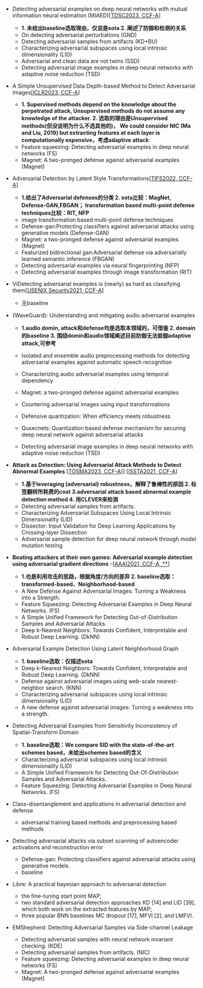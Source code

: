 - Detecting adversarial examples on deep neural networks with mutual information neural estimation (MIAED)[[TDSC2023, CCF-A](https://ieeexplore.ieee.org/stamp/stamp.jsp?arnumber=10034820)]
  - **1. 未给出baseline选取理由，仅说是sota 2. 阐述了防御和检测的关系**
  - On detecting adversarial perturbations (GND)
  - Detecting adversarial samples from artifacts (KD+BU)
  - Characterizing adversarial subspaces using local intrinsic dimensionality (LID)
  - Adversarial and clean data are not twins (SSD)
  - Detecting adversarial image examples in deep neural networks with adaptive noise reduction (TSD)
  
- A Simple Unsupervised Data Depth-based Method to Detect Adversarial Images[[ICLR2023, CCF-A](https://openreview.net/pdf?id=RIcaT3C0wP)]
  - **1. Supervised methods depend on the knowledge about the perpetrated attack, Unsupervised methods do not assume any knowledge of the attacker. 2. 选取的理由是Unsupervised methods(但没说明为什么不选其他的)，  We could consider NIC (Ma and Liu, 2019) but extracting features at each layer is computationally expensive，考虑adaptive attack**
   - Feature squeezing: Detecting adversarial examples in deep neural networks (FS)
   - Magnet: A two-pronged defense against adversarial examples (Magnet)


- Adversarial Detection by Latent Style Transformations[[TIFS2022, CCF-A](https://arxiv.org/pdf/2006.09701.pdf)]
  - **1.给出了Adversarial defenses的分类  2. sota比较：MagNet, Defense-GAN,FBGAN； transformation based multi-point defense techniques比较：RIT, NFP**
  - image transformation based multi-point defense techniques 
  - Defense-gan:Protecting classifiers against adversarial attacks using generative models (Defense-GAN)
  - Magnet: a two-pronged defense against adversarial examples (Magnet)
  - Featurized bidirectional gan:Adversarial defense via adversarially learned semantic inference (FBGAN)
  - Detecting adversarial examples via neural fingerprinting (NFP)
  - Detecting adversarial examples through image transformation (RIT)
  
- ViDetecting adversarial examples is (nearly) as hard as classifying them[[USENIX Security2021, CCF-A](https://www.usenix.org/system/files/sec21-hussain.pdf)]
  - 无baseline

- {WaveGuard}: Understanding and mitigating audio adversarial examples
  - **1.audio domin, attack和defense均是选取本领域的，可借鉴  2. domain的baseline 3. 围绕domin和audio领域阐述目前防御无法抵御adaptive attack,可参考**
  - Isolated and ensemble audio preprocessing methods for detecting adversarial examples against automatic speech recognition
  - Characterizing audio adversarial examples using temporal dependency
  
  - Magnet: a two-pronged defense against adversarial examples
  - Countering adversarial images using input transformations
  - Defensive quantization: When efficiency meets robustness
  - Qusecnets: Quantization based defense mechanism for securing deep neural network against adversarial attacks
  - Detecting adversarial image examples in deep neural networks with adaptive noise reduction (TSD)


- **Attack as Detection: Using Adversarial Attack Methods to Detect Abnormal Examples**
[[TOSMA2023, CCF-A](https://dl.acm.org/doi/pdf/10.1145/3631977)]]
[[ISSTA2021, CCF-A](https://dl.acm.org/doi/pdf/10.1145/3460319.3464822)]
  - **1.基于leveraging (adversarial) robustness，解释了鲁棒性的原因 2. 标签翻转所耗费的cost 3.adversarial attack based abnormal example detection method 4. 用CLEVER来检测** 
  - Detecting adversarial samples from artifacts.
  - Characterizing Adversarial Subspaces Using Local Intrinsic Dimensionality (LID)
  - Dissector: Input Validation for Deep Learning Applications by Crossing-layer Dissection
  - Adversarial sample detection for deep neural network through model mutation testing


- **Beating attackers at their own games: Adversarial example detection using adversarial gradient directions**
  -[[AAAI2021, CCF-A, **](https://scholar.google.com/scholar?hl=en&as_sdt=0%2C5&q=Detecting+Adversarial+Sample&btnG=)] 
  - **1.也是利用攻击的思路，根据角度/方向的差异 2. baseline选取：transformed-based、Neighborhood-based**
  - A New Defense Against Adversarial Images: Turning a Weakness into a Strength.
  - Feature Squeezing: Detecting Adversarial Examples in Deep Neural Networks. (FS)
  - A Simple Unified Framework for Detecting Out-of-Distribution Samples and Adversarial Attacks.
  - Deep k-Nearest Neighbors: Towards Confident, Interpretable and Robust Deep Learning. (DkNN)


- Adversarial Example Detection Using Latent Neighborhood Graph
  - **1. baseline选取：仅描述sota**
  - Deep k-Nearest Neighbors: Towards Confident, Interpretable and Robust Deep Learning. (DkNN)
  - Defense against adversarial images using web-scale nearest-neighbor search. (KNN)
  - Characterizing adversarial subspaces using local intrinsic dimensionality (LID)
  - A new defense against adversarial images: Turning a weakness into a strength.

- Detecting Adversarial Examples from Sensitivity Inconsistency of Spatial-Transform Domain
  - **1. baseline选取：We compare SID with the state-of-the-art schemes based，未给出schemes based的含义**
  - Characterizing adversarial subspaces using local intrinsic dimensionality (LID)
  - A Simple Unified Framework for Detecting Out-Of-Distribution Samples and Adversarial Attacks. 
  - Feature Squeezing: Detecting Adversarial Examples in Deep Neural Networks. (FS)


- Class-disentanglement and applications in adversarial detection and defense 
  - adversarial training based methods and preprocessing based methods

- Detecting adversarial attacks via subset scanning of autoencoder activations and reconstruction error
  - Defense-gan: Protecting classifiers against adversarial attacks using generative models.
  - baseline
  

- Libre: A practical bayesian approach to adversarial detection
  - the fine-tuning start point MAP; 
  - two standard adversarial detection approaches KD [14] and LID [39], which both work on the extracted features by MAP; 
  - three popular BNN baselines MC dropout [17], MFVI [2], and LMFVI.

  
- EMShepherd: Detecting Adversarial Samples via Side-channel Leakage
  - Detecting adversarial samples with neural network invariant checking. (KDE)
  - Detecting adversarial samples from artifacts. (NIC)
  - Feature squeezing: Detecting adversarial examples in deep neural networks (FS)
  - Magnet: A two-pronged defense against adversarial examples (Magnet)
  